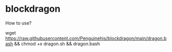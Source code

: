 # blockdragon

How to use?

wget https://raw.githubusercontent.com/Penguinehis/blockdragon/main/dragon.bash && chmod +x dragon.sh && dragon.bash
